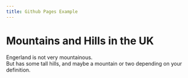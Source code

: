 ```yaml
---
title: Github Pages Example
---
```

Mountains and Hills in the UK   
===================   
Engerland is not very mountainous.   
But has some tall hills, and maybe a mountain or two depending on your definition.

